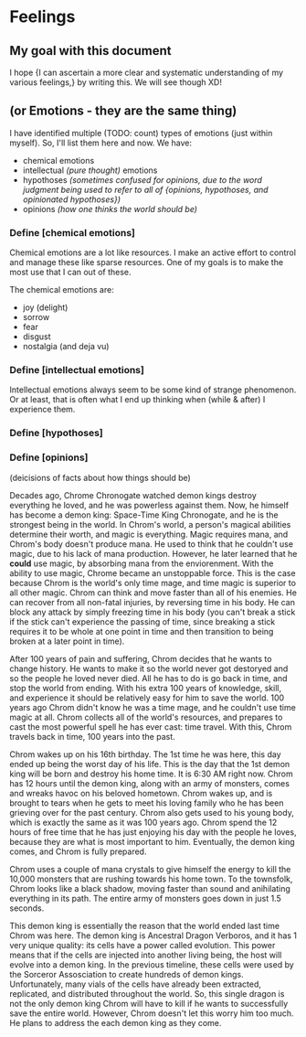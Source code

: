 
# Feelings
## My goal with this document
I hope {I can ascertain a more clear and systematic understanding of my various feelings,} by writing this. We will see though XD!


## (or Emotions - they are the same thing)

I have identified multiple (TODO: count) types of emotions (just within myself). So, I'll list them here and now. We have:
* chemical emotions
* intellectual *(pure thought)* emotions
* hypothoses *(sometimes confused for opinions, due to the word judgment being used to refer to all of {opinions, hypothoses, and opinionated hypothoses})*
* opinions *(how one thinks the world should be)*

### Define [chemical emotions]
Chemical emotions are a lot like resources. I make an active effort to control and manage these like sparse resources. One of my goals is to make the most use that I can out of these.

The chemical emotions are:
* joy (delight)
* sorrow
* fear
* disgust
* nostalgia (and deja vu)


### Define [intellectual emotions]
Intellectual emotions always seem to be some kind of strange phenomenon. Or at least, that is often what I end up thinking when (while & after) I experience them.

### Define [hypothoses]


### Define [opinions]
(deicisions of facts about how things should be)



Decades ago, Chrome Chronogate watched demon kings destroy everything he loved, and he was powerless against them. Now, he himself has become a demon king: Space-Time King Chronogate, and he is the strongest being in the world. In Chrom's world, a person's magical abilities determine their worth, and magic is everything. Magic requires mana, and Chrom's body doesn't produce mana. He used to think that he couldn't use magic, due to his lack of mana production. However, he later learned that he **could** use magic, by absorbing mana from the enviorenment. With the ability to use magic, Chrome became an unstoppable force. This is the case because Chrom is the world's only time mage, and time magic is superior to all other magic. Chrom can think and move faster than all of his enemies. He can recover from all non-fatal injuries, by reversing time in his body. He can block any attack by simply freezing time in his body (you can't break a stick if the stick can't experience the passing of time, since breaking a stick requires it to be whole at one point in time and then transition to being broken at a later point in time).

After 100 years of pain and suffering, Chrom decides that he wants to change history. He wants to make it so the world never got destoryed and so the people he loved never died. All he has to do is go back in time, and stop the world from ending. With his extra 100 years of knowledge, skill, and experience it should be relatively easy for him to save the world. 100 years ago Chrom didn't know he was a time mage, and he couldn't use time magic at all. Chrom collects all of the world's resources, and prepares to cast the most powerful spell he has ever cast: time travel. With this, Chrom travels back in time, 100 years into the past.

Chrom wakes up on his 16th birthday. The 1st time he was here, this day ended up being the worst day of his life. This is the day that the 1st demon king will be born and destroy his home time. It is 6:30 AM right now. Chrom has 12 hours until the demon king, along with an army of monsters, comes and wreaks havoc on his beloved hometown. Chrom wakes up, and is brought to tears when he gets to meet his loving family who he has been grieving over for the past century. Chrom also gets used to his young body, which is exactly the same as it was 100 years ago. Chrom spend the 12 hours of free time that he has just enjoying his day with the people he loves, because they are what is most important to him. Eventually, the demon king comes, and Chrom is fully prepared.

Chrom uses a couple of mana crystals to give himself the energy to kill the 10,000 monsters that are rushing towards his home town. To the townsfolk, Chrom looks like a black shadow, moving faster than sound and anihilating everything in its path. The entire army of monsters goes down in just 1.5 seconds.

This demon king is essentially the reason that the world ended last time Chrom was here. The demon king is Ancestral Dragon Verboros, and it has 1 very unique quality: its cells have a power called evolution. This power means that if the cells are injected into another living being, the host will evolve into a demon king. In the previous timeline, these cells were used by the Sorceror Assosciation to create hundreds of demon kings. Unfortunately, many vials of the cells have already been extracted, replicated, and distributed throughout the world. So, this single dragon is not the only demon king Chrom will have to kill if he wants to successfully save the entire world. However, Chrom doesn't let this worry him too much. He plans to address the each demon king as they come.






